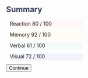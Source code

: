 <!DOCTYPE html>
<html lang="en">
<head>
    <meta charset="UTF-8">
    <meta name="viewport" content="width=device-width, initial-scale=1.0">
    <title>Document</title>
</head>
<style>
    /* crée une classe text_style et dans le css tu l'appelle et mets ce font-family :[Hanken Grotesk](https://fonts.google.com/specimen/Hanken+Grotesk) puis tu definis le font size général de 18px et tu laisse les titre tel quels*/
    .Summary{
        color: hsl(228deg 24.14% 28.43%);
    }
    .Summary-item{
        border-radius: 4px;
        width: 200px /* je peux essayer avec 100%*/ ; 
        height: 20px;
        margin: 10px;
    }
    .Summary-item1{
        background-color: hsl(6deg 100% 98.04%);    
    }
    .Summary-item2{
        background-color: hsl(41.54deg 100% 97.45%);    
    }
    .Summary-item3{
        background-color: hsl(173.33deg 52.94% 96.67%);    
    }
    .Summary-item4{
        background-color: hsl(240deg 71.43% 97.25%);    
    }

    .button{
        width: 100px;
        border-radius: 10px ;
        border: none;
        margin-top: 15px;
        background-color: hsl(243.49deg 84% 55.88%);
    }
</style>
<body>
    <div>
        <h2 class="Summary">
            Summary
        </h2>
    </div>
    <div class="Summary-item1 Summary-item"> 
        Reaction 80 / 100
    </div>
    <div class="Summary-item2 Summary-item">
        Memory 92 / 100
    </div>
    <div class="Summary-item3 Summary-item">
        Verbal 61 / 100
    </div>
    <div class="Summary-item4 Summary-item">
        Visual 72 / 100
    </div>
    <button class="button">Continue</button>
</body>
</html>
